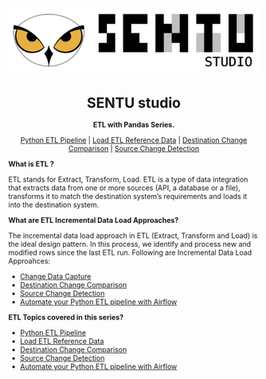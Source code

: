 <p align="center"><img src="../src/img/texto_sentu_studio_dark.png" alt="SENTU Studio Logo" /></p>

<h1 align="center">SENTU studio</h1>
<p align="center"><b>ETL with Pandas Series.</b></p>

<p align="center">
  <a href="https://www.sentu.studio/videos/404/watch?v=dfouoh9QdUw&t">Python ETL Pipeline</a> | 
  <a href="https://www.sentu.studio/videos/404/watch?v=W-8tEFAWD5A">Load ETL Reference Data</a> | 
  <a href="https://www.sentu.studio/videos/404/watch?v=32ErvH_m_no&t">Destination Change Comparison</a> | 
  <a href="https://www.sentu.studio/videos/404/watch?v=a_T8xRaCO60l">Source Change Detection</a>
</p>

**What is ETL ?**

ETL stands for Extract, Transform, Load. 
ETL is a type of data integration that extracts data from one or more sources (API, a database or a file), transforms it to match the destination system’s requirements and loads it into the destination system.

**What are ETL Incremental Data Load Approaches?**

The incremental data load approach in ETL (Extract, Transform and Load) is the ideal design pattern. 
In this process, we identify and process new and modified rows since the last ETL run.
Following are Incremental Data Load Approahces:

 * <a href="https://www.sentu.studio/videos/404/watch?v=FJSvKgfXgtk&t">Change Data Capture</a>
 * <a href="https://www.sentu.studio/videos/404/watch?v=32ErvH_m_no&t">Destination Change Comparison</a>
 * <a href="https://www.sentu.studio/videos/404/watch?v=a_T8xRaCO60l">Source Change Detection</a>
 * <a href="https://www.sentu.studio/videos/404/watch?v=eZfD6x9FJ4E&t">Automate your Python ETL pipeline with Airflow</a>

**ETL Topics covered in this series?**

 * <a href="https://www.sentu.studio/videos/404/watch?v=dfouoh9QdUw&t">Python ETL Pipeline</a>
 * <a href="https://www.sentu.studio/videos/404/watch?v=W-8tEFAWD5A">Load ETL Reference Data</a>
 * <a href="https://www.sentu.studio/videos/404/watch?v=32ErvH_m_no&t">Destination Change Comparison</a>
 * <a href="https://www.sentu.studio/videos/404/watch?v=a_T8xRaCO60l">Source Change Detection</a>
 * <a href="https://www.sentu.studio/videos/404/watch?v=eZfD6x9FJ4E&t">Automate your Python ETL pipeline with Airflow</a>
